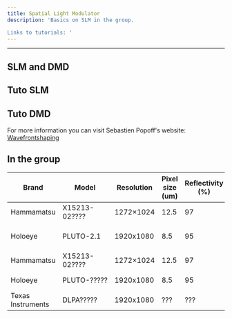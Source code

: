 ```yaml
--- 
title: Spatial Light Modulator
description: 'Basics on SLM in the group.

Links to tutorials: '
---
```


---
SLM and DMD
---

## Tuto SLM

## Tuto DMD

For more information you can visit Sebastien Popoff's website: [Wavefrontshaping](https://www.wavefrontshaping.net/tutorials)


## In the group


| Brand     | Model                     | Resolution                | Pixel size (um)                                                                             | Reflectivity (%)                                                        | Who is using it ? | How many ? | 
| ----------- | --------------------------- | ---------------------------- | ---------------------------------------------------------------------------------------------------------------- | ------------------------------------------------------------------------------------------ | ----------------------- |----------------------- |
| Hammamatsu | X15213-02???? | 1272×1024  |         12.5                                                                                                       |   97   | Quentin S                 | 2
| Holoeye  | PLUTO-2.1                  | 1920x1080 | 8.5 |      95                                                                                    |        Myrann B and Clara P            | 2
| Hammamatsu | X15213-02???? | 1272×1024  |         12.5                                                                                                       |   97   | Kevin F                 | 2
| Holoeye  | PLUTO-?????                  | 1920x1080 | 8.5 |      95                                                                                    |        Killian G            | 2
| Texas Instruments  | DLPA?????                  | 1920x1080 | ??? |      ???                                                                                    |        Not used            | 1
